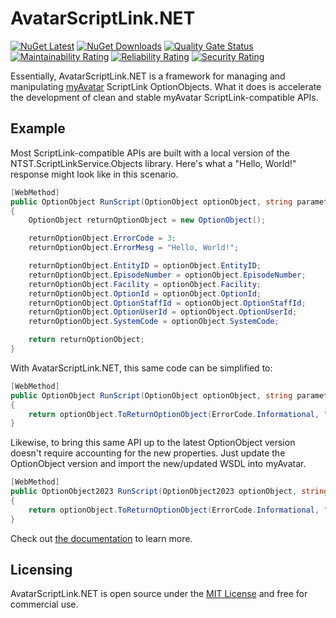 ﻿# AvatarScriptLink.NET

[![NuGet Latest](https://badgen.net/nuget/v/rarelysimple.avatarscriptlink/latest)](https://www.nuget.org/packages/RarelySimple.AvatarScriptLink/) [![NuGet Downloads](https://img.shields.io/nuget/dt/RarelySimple.AvatarScriptLink)](https://www.nuget.org/packages/RarelySimple.AvatarScriptLink/) [![Quality Gate Status](https://sonarcloud.io/api/project_badges/measure?project=rarelysimple_RarelySimple.AvatarScriptLink&metric=alert_status)](https://sonarcloud.io/dashboard?id=rarelysimple_RarelySimple.AvatarScriptLink) [![Maintainability Rating](https://sonarcloud.io/api/project_badges/measure?project=rarelysimple_RarelySimple.AvatarScriptLink&metric=sqale_rating)](https://sonarcloud.io/dashboard?id=rarelysimple_RarelySimple.AvatarScriptLink) [![Reliability Rating](https://sonarcloud.io/api/project_badges/measure?project=rarelysimple_RarelySimple.AvatarScriptLink&metric=reliability_rating)](https://sonarcloud.io/dashboard?id=rarelysimple_RarelySimple.AvatarScriptLink) [![Security Rating](https://sonarcloud.io/api/project_badges/measure?project=rarelysimple_RarelySimple.AvatarScriptLink&metric=security_rating)](https://sonarcloud.io/dashboard?id=rarelysimple_RarelySimple.AvatarScriptLink)

Essentially, AvatarScriptLink.NET is a framework for managing and manipulating [myAvatar](https://www.ntst.com/Solutions-and-Services/Offerings/myAvatar) ScriptLink OptionObjects. What it does is accelerate the development of clean and stable myAvatar ScriptLink-compatible APIs.

## Example

Most ScriptLink-compatible APIs are built with a local version of the NTST.ScriptLinkService.Objects library. Here's what a "Hello, World!" response might look like in this scenario.

```c#
[WebMethod]
public OptionObject RunScript(OptionObject optionObject, string parameter)
{
    OptionObject returnOptionObject = new OptionObject();

    returnOptionObject.ErrorCode = 3;
    returnOptionObject.ErrorMesg = "Hello, World!";

    returnOptionObject.EntityID = optionObject.EntityID;
    returnOptionObject.EpisodeNumber = optionObject.EpisodeNumber;
    returnOptionObject.Facility = optionObject.Facility;
    returnOptionObject.OptionId = optionObject.OptionId;
    returnOptionObject.OptionStaffId = optionObject.OptionStaffId;
    returnOptionObject.OptionUserId = optionObject.OptionUserId;
    returnOptionObject.SystemCode = optionObject.SystemCode;

    return returnOptionObject;
}
```

With AvatarScriptLink.NET, this same code can be simplified to:

```c#
[WebMethod]
public OptionObject RunScript(OptionObject optionObject, string parameter)
{
    return optionObject.ToReturnOptionObject(ErrorCode.Informational, "Hello, World!");
}
```

Likewise, to bring this same API up to the latest OptionObject version doesn't require accounting for the new properties. Just update the OptionObject version and import the new/updated WSDL into myAvatar.

```c#
[WebMethod]
public OptionObject2023 RunScript(OptionObject2023 optionObject, string parameter)
{
    return optionObject.ToReturnOptionObject(ErrorCode.Informational, "Hello, World!");
}
```

Check out [the documentation](https://scriptlink.rarelysimple.com/) to learn more.

## Licensing ##

AvatarScriptLink.NET is open source under the [MIT License](https://github.com/rarelysimple/RarelySimple.AvatarScriptLink/blob/master/LICENSE) and free for commercial use.